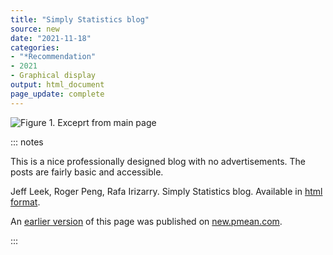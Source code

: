 ```yaml
---
title: "Simply Statistics blog"
source: new
date: "2021-11-18"
categories:
- "*Recommendation"
- 2021
- Graphical display
output: html_document
page_update: complete
---
```


![Figure 1. Exceprt from main page](http://www.pmean.com/new-images/21/simply-statistics-01.png)

::: notes

This is a nice professionally designed blog with no advertisements. The posts are fairly basic and accessible.

Jeff Leek, Roger Peng, Rafa Irizarry. Simply Statistics blog. Available in [html format][lee1].

[lee1]: https://simplystatistics.org/

An [earlier version][sim2] of this page was published on [new.pmean.com][sim1].

[sim1]: http://new.pmean.com
[sim2]: http://new.pmean.com//simply-statistics

:::
